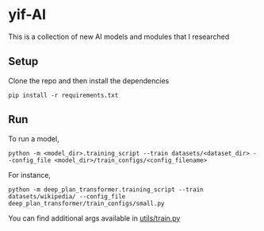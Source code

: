 # yif-AI

This is a collection of new AI models and modules that I researched

## Setup

Clone the repo and then install the dependencies

```
pip install -r requirements.txt
```

## Run

To run a model, 

```
python -m <model_dir>.training_script --train datasets/<dataset_dir> --config_file <model_dir>/train_configs/<config_filename>
```

For instance,

```
python -m deep_plan_transformer.training_script --train datasets/wikipedia/ --config_file deep_plan_transformer/train_configs/small.py
```

You can find additional args available in [utils/train.py](utils/train.py)